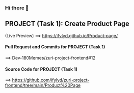### Hi there 👋


## PROJECT (Task 1): Create Product Page
(Live Preview) ==> https://ifylyd.github.io/Product-page/

#### Pull Request and Commits for PROJECT (Task 1)
==> Dev-180Memes/zuri-project-frontend#12

#### Source Code for PROJECT (Task 1)
==> https://github.com/ifylyd/zuri-project-frontend/tree/main/Product%20Page







<!--
**iZeek/iZeek** is a ✨ _special_ ✨ repository because its `README.md` (this file) appears on your GitHub profile.

Here are some ideas to get you started:

- 🔭 I’m currently working on ...
- 🌱 I’m currently learning ...
- 👯 I’m looking to collaborate on ...
- 🤔 I’m looking for help with ...
- 💬 Ask me about ...
- 📫 How to reach me: ...
- 😄 Pronouns: ...
- ⚡ Fun fact: ...
-->
